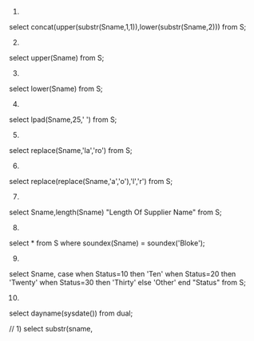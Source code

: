 1)
select concat(upper(substr(Sname,1,1)),lower(substr(Sname,2))) from S;

2)
select upper(Sname) from S;

3)
select lower(Sname) from S;

4)
select lpad(Sname,25,' ') from S;

5)
select replace(Sname,'la','ro') from S;

6)
select replace(replace(Sname,'a','o'),'l','r') from S;

7)
select Sname,length(Sname) "Length Of Supplier Name" from S;

8)
select * from S where soundex(Sname) = soundex('Bloke');

9)
select Sname,
case
when Status=10 then 'Ten'
when Status=20 then 'Twenty'
when Status=30 then 'Thirty'
else 'Other'
end "Status"
from S;

10)
select dayname(sysdate()) from dual;




// 1) select substr(sname, 
